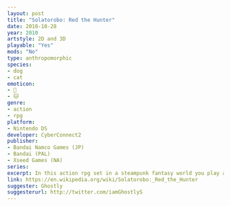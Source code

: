 ```yaml
---
layout: post
title: "Solatorobo: Red the Hunter"
date: 2010-10-28
year: 2010
artstyle: 2D and 3D
playable: "Yes"
mods: "No"
type: anthropomorphic
species: 
- dog
- cat
emoticon: 
- 🐶
- 🐱
genre:
- action 
- rpg
platform:
- Nintendo DS
developer: CyberConnect2
publisher:
- Bandai Namco Games (JP)
- Bandai (PAL)
- Xseed Games (NA)
series: 
excerpt: In this action rpg set in a steampunk fantasy world you play as Red Savarin, an anthropomorphic dog called a "caninu", who pilots a flying mecha. Your partner is the mysterious Elh, an anthropomorphic cat called a "felineko".
link: https://en.wikipedia.org/wiki/Solatorobo:_Red_the_Hunter
suggester: Ghostly
suggesterurl: http://twitter.com/iamGhostlyS
---
```


